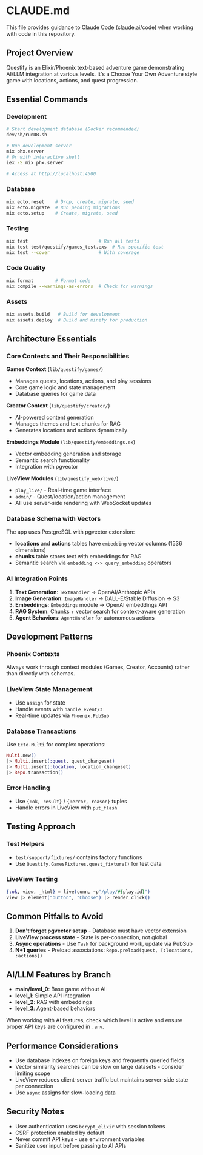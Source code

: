 # CLAUDE.md

This file provides guidance to Claude Code (claude.ai/code) when working with code in this repository.

## Project Overview

Questify is an Elixir/Phoenix text-based adventure game demonstrating AI/LLM integration at various levels. It's a Choose Your Own Adventure style game with locations, actions, and quest progression.

## Essential Commands

### Development
```bash
# Start development database (Docker recommended)
dev/sh/runDB.sh

# Run development server
mix phx.server
# Or with interactive shell
iex -S mix phx.server

# Access at http://localhost:4500
```

### Database
```bash
mix ecto.reset    # Drop, create, migrate, seed
mix ecto.migrate  # Run pending migrations
mix ecto.setup    # Create, migrate, seed
```

### Testing
```bash
mix test                          # Run all tests
mix test test/questify/games_test.exs  # Run specific test
mix test --cover                  # With coverage
```

### Code Quality
```bash
mix format        # Format code
mix compile --warnings-as-errors  # Check for warnings
```

### Assets
```bash
mix assets.build   # Build for development
mix assets.deploy  # Build and minify for production
```

## Architecture Essentials

### Core Contexts and Their Responsibilities

**Games Context** (`lib/questify/games/`)
- Manages quests, locations, actions, and play sessions
- Core game logic and state management
- Database queries for game data

**Creator Context** (`lib/questify/creator/`)
- AI-powered content generation
- Manages themes and text chunks for RAG
- Generates locations and actions dynamically

**Embeddings Module** (`lib/questify/embeddings.ex`)
- Vector embedding generation and storage
- Semantic search functionality
- Integration with pgvector

**LiveView Modules** (`lib/questify_web/live/`)
- `play_live/` - Real-time game interface
- `admin/` - Quest/location/action management
- All use server-side rendering with WebSocket updates

### Database Schema with Vectors

The app uses PostgreSQL with pgvector extension:
- **locations** and **actions** tables have `embedding` vector columns (1536 dimensions)
- **chunks** table stores text with embeddings for RAG
- Semantic search via `embedding <-> query_embedding` operators

### AI Integration Points

1. **Text Generation**: `TextHandler` → OpenAI/Anthropic APIs
2. **Image Generation**: `ImageHandler` → DALL-E/Stable Diffusion → S3
3. **Embeddings**: `Embeddings` module → OpenAI embeddings API
4. **RAG System**: Chunks + vector search for context-aware generation
5. **Agent Behaviors**: `AgentHandler` for autonomous actions

## Development Patterns

### Phoenix Contexts
Always work through context modules (Games, Creator, Accounts) rather than directly with schemas.

### LiveView State Management
- Use `assign` for state
- Handle events with `handle_event/3`
- Real-time updates via `Phoenix.PubSub`

### Database Transactions
Use `Ecto.Multi` for complex operations:
```elixir
Multi.new()
|> Multi.insert(:quest, quest_changeset)
|> Multi.insert(:location, location_changeset)
|> Repo.transaction()
```

### Error Handling
- Use `{:ok, result}` / `{:error, reason}` tuples
- Handle errors in LiveView with `put_flash`

## Testing Approach

### Test Helpers
- `test/support/fixtures/` contains factory functions
- Use `Questify.GamesFixtures.quest_fixture()` for test data

### LiveView Testing
```elixir
{:ok, view, _html} = live(conn, ~p"/play/#{play.id}")
view |> element("button", "Choose") |> render_click()
```

## Common Pitfalls to Avoid

1. **Don't forget pgvector setup** - Database must have vector extension
2. **LiveView process state** - State is per-connection, not global
3. **Async operations** - Use `Task` for background work, update via PubSub
4. **N+1 queries** - Preload associations: `Repo.preload(quest, [:locations, :actions])`

## AI/LLM Features by Branch

- **main/level_0**: Base game without AI
- **level_1**: Simple API integration
- **level_2**: RAG with embeddings
- **level_3**: Agent-based behaviors

When working with AI features, check which level is active and ensure proper API keys are configured in `.env`.

## Performance Considerations

- Use database indexes on foreign keys and frequently queried fields
- Vector similarity searches can be slow on large datasets - consider limiting scope
- LiveView reduces client-server traffic but maintains server-side state per connection
- Use `async` assigns for slow-loading data

## Security Notes

- User authentication uses `bcrypt_elixir` with session tokens
- CSRF protection enabled by default
- Never commit API keys - use environment variables
- Sanitize user input before passing to AI APIs
